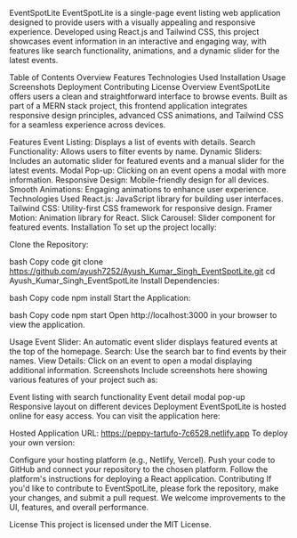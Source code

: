 EventSpotLite
EventSpotLite is a single-page event listing web application designed to provide users with a visually appealing and responsive experience. Developed using React.js and Tailwind CSS, this project showcases event information in an interactive and engaging way, with features like search functionality, animations, and a dynamic slider for the latest events.

Table of Contents
Overview
Features
Technologies Used
Installation
Usage
Screenshots
Deployment
Contributing
License
Overview
EventSpotLite offers users a clean and straightforward interface to browse events. Built as part of a MERN stack project, this frontend application integrates responsive design principles, advanced CSS animations, and Tailwind CSS for a seamless experience across devices.

Features
Event Listing: Displays a list of events with details.
Search Functionality: Allows users to filter events by name.
Dynamic Sliders: Includes an automatic slider for featured events and a manual slider for the latest events.
Modal Pop-up: Clicking on an event opens a modal with more information.
Responsive Design: Mobile-friendly design for all devices.
Smooth Animations: Engaging animations to enhance user experience.
Technologies Used
React.js: JavaScript library for building user interfaces.
Tailwind CSS: Utility-first CSS framework for responsive design.
Framer Motion: Animation library for React.
Slick Carousel: Slider component for featured events.
Installation
To set up the project locally:

Clone the Repository:

bash
Copy code
git clone https://github.com/ayush7252/Ayush_Kumar_Singh_EventSpotLite.git
cd Ayush_Kumar_Singh_EventSpotLite
Install Dependencies:

bash
Copy code
npm install
Start the Application:

bash
Copy code
npm start
Open http://localhost:3000 in your browser to view the application.

Usage
Event Slider: An automatic event slider displays featured events at the top of the homepage.
Search: Use the search bar to find events by their names.
View Details: Click on an event to open a modal displaying additional information.
Screenshots
Include screenshots here showing various features of your project such as:

Event listing with search functionality
Event detail modal pop-up
Responsive layout on different devices
Deployment
EventSpotLite is hosted online for easy access. You can visit the application here:

Hosted Application URL: https://peppy-tartufo-7c6528.netlify.app
To deploy your own version:

Configure your hosting platform (e.g., Netlify, Vercel).
Push your code to GitHub and connect your repository to the chosen platform.
Follow the platform's instructions for deploying a React application.
Contributing
If you'd like to contribute to EventSpotLite, please fork the repository, make your changes, and submit a pull request. We welcome improvements to the UI, features, and overall performance.

License
This project is licensed under the MIT License.
